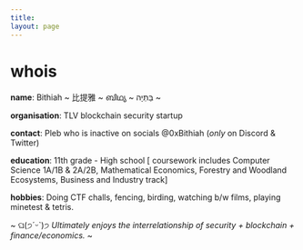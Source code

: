 ```yaml
---
title:
layout: page
---
```


<h1>whois</h1>

**name**: Bithiah ~ 比提雅 ~  ബിഥ്യ ~ בַּתְיָה ~ 

**organisation**: TLV blockchain security startup

**contact**: Pleb who is inactive on socials @0xBithiah (_only_ on Discord & Twitter)

**education**: 11th grade - High school [ coursework includes Computer Science 1A/1B & 2A/2B, Mathematical Economics, Forestry and Woodland Ecosystems, Business and Industry track]

**hobbies**: Doing CTF challs, fencing, birding, watching b/w films, playing minetest & tetris.













~ ଘ(੭ˊᵕˋ)੭ _Ultimately enjoys the interrelationship of security + blockchain + finance/economics._ ~
